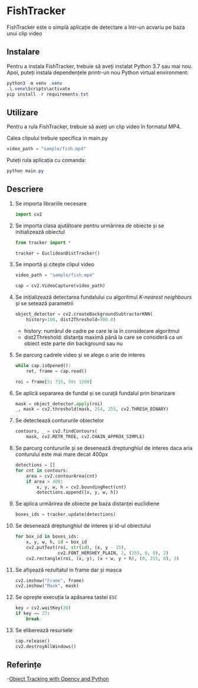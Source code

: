 # FishTracker

FishTracker este o simplă aplicație de detectare a într-un acvariu pe baza unui clip video

## Instalare

Pentru a instala FishTracker, trebuie să aveți instalat Python 3.7 sau mai nou. Apoi, puteți instala dependențele printr-un nou Python virtual environment:

```powershell
python3 -m venv .venv
.\.venv\Scripts\activate
pip install -r requirements.txt
```

## Utilizare

Pentru a rula FishTracker, trebuie să aveți un clip video în formatul MP4.

Calea clipului trebuie specifica in main.py

```python
video_path = "sample/fish.mp4"
```

Puteți rula aplicația cu comanda:

```powershell
python main.py
```

## Descriere

1. Se importa librariile necesare

   ```python
   import cv2
   ```

2. Se importa clasa ajutătoare pentru urmărirea de obiecte și se initializează obiectul

   ```python
   from tracker import *

   tracker = EuclideanDistTracker()
   ```

3. Se importă și citește clipul video

   ```python
   video_path = "sample/fish.mp4"

   cap = cv2.VideoCapture(video_path)
   ```

4. Se inițializează detectarea fundalului cu algoritmul _K-nearest neighbours_ și se setează parametrii

   ```python
   object_detector = cv2.createBackgroundSubtractorKNN(
       history=100, dist2Threshold=500.0)
   ```

   - history: numărul de cadre pe care le ia în considerare algoritmul
   - dist2Threshold: distanța maximă până la care se consideră ca un obiect este parte din background sau nu

5. Se parcurg cadrele video și se alege o arie de interes

   ```python
   while cap.isOpened():
       ret, frame = cap.read()

   roi = frame[5: 715, 50: 1200]
   ```

6. Se aplică separarea de fundal și se curață fundalul prin binarizare

   ```python
   mask = object_detector.apply(roi)
   _, mask = cv2.threshold(mask, 254, 255, cv2.THRESH_BINARY)
   ```

7. Se detectează contururile obiectelor

   ```python
   contours, _ = cv2.findContours(
       mask, cv2.RETR_TREE, cv2.CHAIN_APPROX_SIMPLE)
   ```

8. Se parcurg contururile și se desenează dreptunghiul de interes daca aria conturului este mai mare decat 400px

   ```python
   detections = []
   for cnt in contours:
       area = cv2.contourArea(cnt)
       if area > 400:
           x, y, w, h = cv2.boundingRect(cnt)
           detections.append([x, y, w, h])
   ```

9. Se aplica urmărirea de obiecte pe baza distanței euclidiene

   ```python
   boxes_ids = tracker.update(detections)
   ```

10. Se desenează dreptunghiul de interes și id-ul obiectului

    ```python
    for box_id in boxes_ids:
        x, y, w, h, id = box_id
        cv2.putText(roi, str(id), (x, y - 15),
                    cv2.FONT_HERSHEY_PLAIN, 2, (255, 0, 0), 2)
        cv2.rectangle(roi, (x, y), (x + w, y + h), (0, 255, 0), 3)
    ```

11. Se afișează rezultatul in frame dar și masca

    ```python
    cv2.imshow("Frame", frame)
    cv2.imshow("Mask", mask)
    ```

12. Se oprește execuția la apăsarea tastei `ESC`

    ```python
    key = cv2.waitKey(30)
    if key == 27:
        break
    ```

13. Se eliberează resursele

    ```python
    cap.release()
    cv2.destroyAllWindows()
    ```

## Referințe

-[Object Tracking with Opencv and Python](https://pysource.com/2021/01/28/object-tracking-with-opencv-and-python/)
